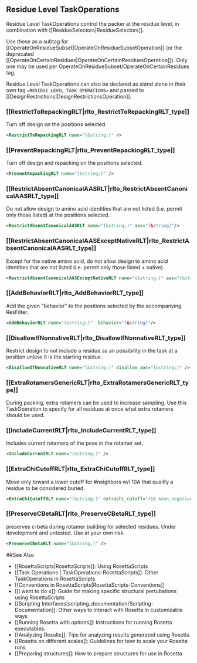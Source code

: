 <!-- --- title: Residue Level TaskOperations -->

Residue Level TaskOperations
----------------------------
Residue Level TaskOperations control the packer at the residue level, in combination with [[ResidueSelectors|ResidueSelectors]].

Use these as a subtag for [[OperateOnResidueSubset|OperateOnResidueSubsetOperation]] (or the deprecated [[OperateOnCertainResidues|OperateOnCertainResiduesOperation]]). Only one may be used per OperateOnResidueSubset/OperateOnCertainResidues tag.

Residue Level TaskOperations can also be declared as stand alone in their own tag `<RESIDUE_LEVEL_TASK_OPERATIONS>` and passed to [[DesignRestrictions|DesignRestrictionsOperation]].


### [[RestrictToRepackingRLT|rlto_RestrictToRepackingRLT_type]]

Turn off design on the positions selected.
```xml
<RestrictToRepackingRLT name="(&string;)" />
```

### [[PreventRepackingRLT|rlto_PreventRepackingRLT_type]]

Turn off design and repacking on the positions selected.

```xml
<PreventRepackingRLT name="(&string;)" />
```

### [[RestrictAbsentCanonicalAASRLT|rlto_RestrictAbsentCanonicalAASRLT_type]]

Do not allow design to amino acid identities that are not listed (i.e. permit only those listed) at the positions selected.
```xml
<RestrictAbsentCanonicalAASRLT name="(&string;)" aas="(&string)"/>
```
### [[RestrictAbsentCanonicalAASExceptNativeRLT|rlto_RestrictAbsentCanonicalAASRLT_type]]

Except for the native amino acid, do not allow design to amino acid identities that are not listed (i.e. permit only those listed + native).

```xml
<RestrictAbsentCanonicalAASExceptNativeRLT name="(&string;)" aas="(&string;)" />
```


### [[AddBehaviorRLT|rlto_AddBehaviorRLT_type]]
Add the given "behavior" to the positions selected by the accompanying ResFilter.
```xml
<AddBehaviorRLT name="(&string;)"  behavior="(&string)"/>
```

### [[DisallowIfNonnativeRLT|rlto_DisallowIfNonnativeRLT_type]]
Restrict design to not include a residue as an possibility in the task at a position unless it is the starting residue. 
```xml
<DisallowIfNonnativeRLT name="(&string;)" disallow_aas="(&string;)" />
```

### [[ExtraRotamersGenericRLT|rlto_ExtraRotamersGenericRLT_type]]

During packing, extra rotamers can be used to increase sampling. Use this TaskOperation to specify for all residues at once what extra rotamers should be used. 

### [[IncludeCurrentRLT|rlto_IncludeCurrentRLT_type]]
Includes current rotamers of the pose in the rotamer set.
```xml
<IncludeCurrentRLT name="(&string;)" />
```

### [[ExtraChiCutoffRLT|rlto_ExtraChiCutoffRLT_type]]
Move only toward a lower cutoff for #neighbors w/i 10A that qualify a residue to be considered buried.
```xml
<ExtraChiCutoffRLT name="(&string;)" extrachi_cutoff="(18 &non_negative_integer;)" />
```

### [[PreserveCBetaRLT|rlto_PreserveCBetaRLT_type]]
preserves c-beta during rotamer building for selected residues. Under development and untested. Use at your own risk.
```xml
<PreserveCBetaRLT name="(&string;)" />
```

##See Also

* [[RosettaScripts|RosettaScripts]]: Using RosettaScripts
* [[Task Operations | TaskOperations-RosettaScripts]]: Other TaskOperations in RosettaScripts
* [[Conventions in RosettaScripts|RosettaScripts-Conventions]]
* [[I want to do x]]: Guide for making specific structural pertubations using RosettaScripts
* [[Scripting Interfaces|scripting_documentation/Scripting-Documentation]]: Other ways to interact with Rosetta in customizable ways
* [[Running Rosetta with options]]: Instructions for running Rosetta executables.
* [[Analyzing Results]]: Tips for analyzing results generated using Rosetta
* [[Rosetta on different scales]]: Guidelines for how to scale your Rosetta runs
* [[Preparing structures]]: How to prepare structures for use in Rosetta